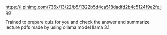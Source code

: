 https://i.pinimg.com/736x/13/22/b5/1322b5d4ca518dadfd2b4c5124f9e2fe.jpg

Trained to prepare quiz for you and check the answer and summarize lecture pdfs made by using ollama model llama 3.1

